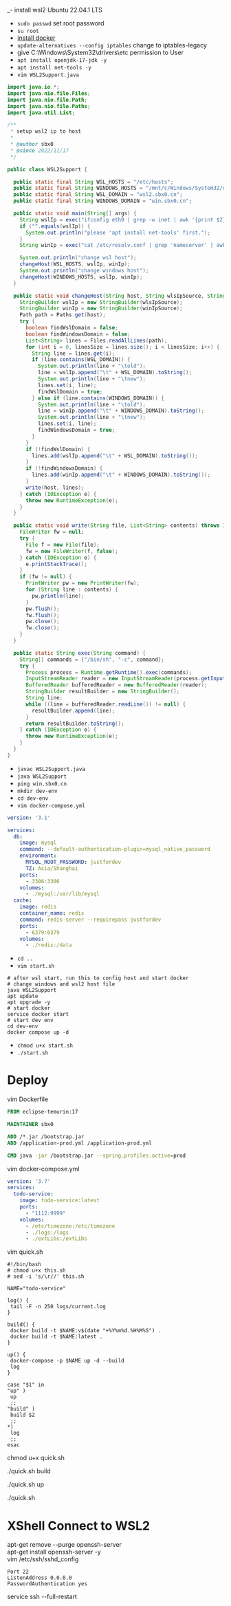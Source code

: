 _- install wsl2 Ubuntu 22.04.1 LTS

- `sudo passwd` set root password
- `su root`
- [install docker](https://docs.docker.com/engine/install/ubuntu/)
- `update-alternatives --config iptables` change to iptables-legacy
- give C:\Windows\System32\drivers\etc permission to User
- `apt install openjdk-17-jdk -y`
- `apt install net-tools -y`
- `vim WSL2Support.java`

```java
import java.io.*;
import java.nio.file.Files;
import java.nio.file.Path;
import java.nio.file.Paths;
import java.util.List;

/**
 * setup wsl2 ip to host
 *
 * @author sbx0
 * @since 2022/11/17
 */

public class WSL2Support {

  public static final String WSL_HOSTS = "/etc/hosts";
  public static final String WINDOWS_HOSTS = "/mnt/c/Windows/System32/drivers/etc/hosts";
  public static final String WSL_DOMAIN = "wsl2.sbx0.cn";
  public static final String WINDOWS_DOMAIN = "win.sbx0.cn";

  public static void main(String[] args) {
    String wslIp = exec("ifconfig eth0 | grep -w inet | awk '{print $2}'");
    if ("".equals(wslIp)) {
      System.out.println("please 'apt install net-tools' first.");
    }
    String winIp = exec("cat /etc/resolv.conf | grep 'nameserver' | awk '{print $2}'");

    System.out.println("change wsl host");
    changeHost(WSL_HOSTS, wslIp, winIp);
    System.out.println("change windows host");
    changeHost(WINDOWS_HOSTS, wslIp, winIp);
  }

  public static void changeHost(String host, String wlsIpSource, String winIpSource) {
    StringBuilder wslIp = new StringBuilder(wlsIpSource);
    StringBuilder winIp = new StringBuilder(winIpSource);
    Path path = Paths.get(host);
    try {
      boolean findWslDomain = false;
      boolean findWindowsDomain = false;
      List<String> lines = Files.readAllLines(path);
      for (int i = 0, linesSize = lines.size(); i < linesSize; i++) {
        String line = lines.get(i);
        if (line.contains(WSL_DOMAIN)) {
          System.out.println(line + "\told");
          line = wslIp.append("\t" + WSL_DOMAIN).toString();
          System.out.println(line + "\tnew");
          lines.set(i, line);
          findWslDomain = true;
        } else if (line.contains(WINDOWS_DOMAIN)) {
          System.out.println(line + "\told");
          line = winIp.append("\t" + WINDOWS_DOMAIN).toString();
          System.out.println(line + "\tnew");
          lines.set(i, line);
          findWindowsDomain = true;
        }
      }
      if (!findWslDomain) {
        lines.add(wslIp.append("\t" + WSL_DOMAIN).toString());
      }
      if (!findWindowsDomain) {
        lines.add(winIp.append("\t" + WINDOWS_DOMAIN).toString());
      }
      write(host, lines);
    } catch (IOException e) {
      throw new RuntimeException(e);
    }
  }

  public static void write(String file, List<String> contents) throws IOException {
    FileWriter fw = null;
    try {
      File f = new File(file);
      fw = new FileWriter(f, false);
    } catch (IOException e) {
      e.printStackTrace();
    }
    if (fw != null) {
      PrintWriter pw = new PrintWriter(fw);
      for (String line : contents) {
        pw.println(line);
      }
      pw.flush();
      fw.flush();
      pw.close();
      fw.close();
    }
  }

  public static String exec(String command) {
    String[] commands = {"/bin/sh", "-c", command};
    try {
      Process process = Runtime.getRuntime().exec(commands);
      InputStreamReader reader = new InputStreamReader(process.getInputStream());
      BufferedReader bufferedReader = new BufferedReader(reader);
      StringBuilder resultBuilder = new StringBuilder();
      String line;
      while ((line = bufferedReader.readLine()) != null) {
        resultBuilder.append(line);
      }
      return resultBuilder.toString();
    } catch (IOException e) {
      throw new RuntimeException(e);
    }
  }
}
```

- `javac WSL2Support.java`
- `java WSL2Support`
- `ping win.sbx0.cn`
- `mkdir dev-env`
- `cd dev-env`
- `vim docker-compose.yml`

```yaml
version: '3.1'

services:
  db:
    image: mysql
    command: --default-authentication-plugin=mysql_native_password
    environment:
      MYSQL_ROOT_PASSWORD: justfordev
      TZ: Asia/Shanghai
    ports:
      - 3306:3306
    volumes:
      - ./mysql:/var/lib/mysql
  cache:
    image: redis
    container_name: redis
    command: redis-server --requirepass justfordev
    ports:
      - 6379:6379
    volumes:
      - ./redis:/data                     
```

- `cd ..`
- `vim start.sh`

```shell
# after wsl start, run this to config host and start docker
# change windows and wsl2 host file
java WSL2Support
apt update
apt upgrade -y
# start docker
service docker start
# start dev env
cd dev-env
docker compose up -d
```

- `chmod u+x start.sh`
- `./start.sh`

# Deploy

vim Dockerfile

```dockerfile
FROM eclipse-temurin:17

MAINTAINER sbx0

ADD /*.jar /bootstrap.jar
ADD /application-prod.yml /application-prod.yml

CMD java -jar /bootstrap.jar --spring.profiles.active=prod
```

vim docker-compose.yml

```yml
version: '3.7'
services:
  todo-service:
    image: todo-service:latest
    ports:
      - "1112:9999"
    volumes:
      - /etc/timezone:/etc/timezone
      - ./logs:/logs
      - ./extLibs:/extLibs
```

vim quick.sh

```shell
#!/bin/bash
# chmod u+x this.sh
# sed -i 's/\r//' this.sh

NAME="todo-service"

log() {
 tail -F -n 250 logs/current.log
}

build() {
 docker build -t $NAME:v$(date "+%Y%m%d.%H%M%S") .
 docker build -t $NAME:latest .
}

up() {
 docker-compose -p $NAME up -d --build
 log
}

case "$1" in
"up" )
 up
 ;;
"build" )
 build $2
 ;;
*)
 log
 ;;
esac
```

chmod u+x quick.sh

./quick.sh build

./quick.sh up

./quick.sh

# XShell Connect to WSL2

apt-get remove --purge openssh-server  
apt-get install openssh-server -y  
vim /etc/ssh/sshd_config

```
Port 22
ListenAddress 0.0.0.0
PasswordAuthentication yes
```

service ssh --full-restart
